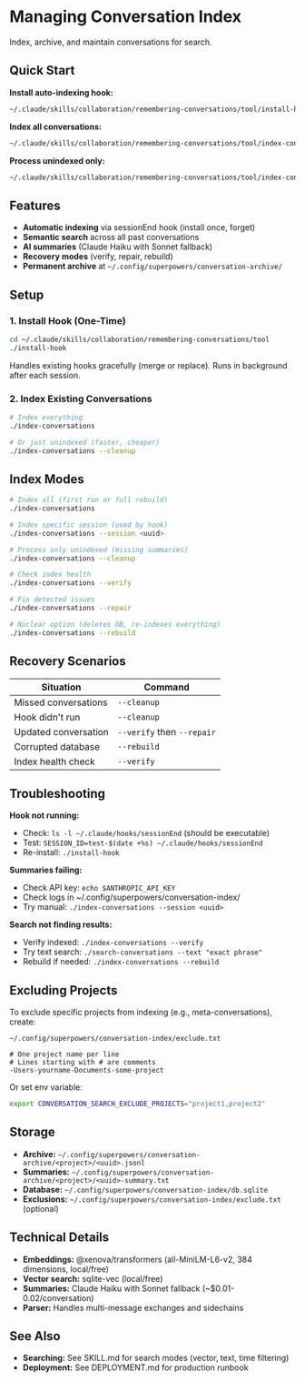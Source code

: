 # Managing Conversation Index

Index, archive, and maintain conversations for search.

## Quick Start

**Install auto-indexing hook:**
```bash
~/.claude/skills/collaboration/remembering-conversations/tool/install-hook
```

**Index all conversations:**
```bash
~/.claude/skills/collaboration/remembering-conversations/tool/index-conversations
```

**Process unindexed only:**
```bash
~/.claude/skills/collaboration/remembering-conversations/tool/index-conversations --cleanup
```

## Features

- **Automatic indexing** via sessionEnd hook (install once, forget)
- **Semantic search** across all past conversations
- **AI summaries** (Claude Haiku with Sonnet fallback)
- **Recovery modes** (verify, repair, rebuild)
- **Permanent archive** at `~/.config/superpowers/conversation-archive/`

## Setup

### 1. Install Hook (One-Time)

```bash
cd ~/.claude/skills/collaboration/remembering-conversations/tool
./install-hook
```

Handles existing hooks gracefully (merge or replace). Runs in background after each session.

### 2. Index Existing Conversations

```bash
# Index everything
./index-conversations

# Or just unindexed (faster, cheaper)
./index-conversations --cleanup
```

## Index Modes

```bash
# Index all (first run or full rebuild)
./index-conversations

# Index specific session (used by hook)
./index-conversations --session <uuid>

# Process only unindexed (missing summaries)
./index-conversations --cleanup

# Check index health
./index-conversations --verify

# Fix detected issues
./index-conversations --repair

# Nuclear option (deletes DB, re-indexes everything)
./index-conversations --rebuild
```

## Recovery Scenarios

| Situation | Command |
|-----------|---------|
| Missed conversations | `--cleanup` |
| Hook didn't run | `--cleanup` |
| Updated conversation | `--verify` then `--repair` |
| Corrupted database | `--rebuild` |
| Index health check | `--verify` |

## Troubleshooting

**Hook not running:**
- Check: `ls -l ~/.claude/hooks/sessionEnd` (should be executable)
- Test: `SESSION_ID=test-$(date +%s) ~/.claude/hooks/sessionEnd`
- Re-install: `./install-hook`

**Summaries failing:**
- Check API key: `echo $ANTHROPIC_API_KEY`
- Check logs in ~/.config/superpowers/conversation-index/
- Try manual: `./index-conversations --session <uuid>`

**Search not finding results:**
- Verify indexed: `./index-conversations --verify`
- Try text search: `./search-conversations --text "exact phrase"`
- Rebuild if needed: `./index-conversations --rebuild`

## Excluding Projects

To exclude specific projects from indexing (e.g., meta-conversations), create:

`~/.config/superpowers/conversation-index/exclude.txt`
```
# One project name per line
# Lines starting with # are comments
-Users-yourname-Documents-some-project
```

Or set env variable:
```bash
export CONVERSATION_SEARCH_EXCLUDE_PROJECTS="project1,project2"
```

## Storage

- **Archive:** `~/.config/superpowers/conversation-archive/<project>/<uuid>.jsonl`
- **Summaries:** `~/.config/superpowers/conversation-archive/<project>/<uuid>-summary.txt`
- **Database:** `~/.config/superpowers/conversation-index/db.sqlite`
- **Exclusions:** `~/.config/superpowers/conversation-index/exclude.txt` (optional)

## Technical Details

- **Embeddings:** @xenova/transformers (all-MiniLM-L6-v2, 384 dimensions, local/free)
- **Vector search:** sqlite-vec (local/free)
- **Summaries:** Claude Haiku with Sonnet fallback (~$0.01-0.02/conversation)
- **Parser:** Handles multi-message exchanges and sidechains

## See Also

- **Searching:** See SKILL.md for search modes (vector, text, time filtering)
- **Deployment:** See DEPLOYMENT.md for production runbook
